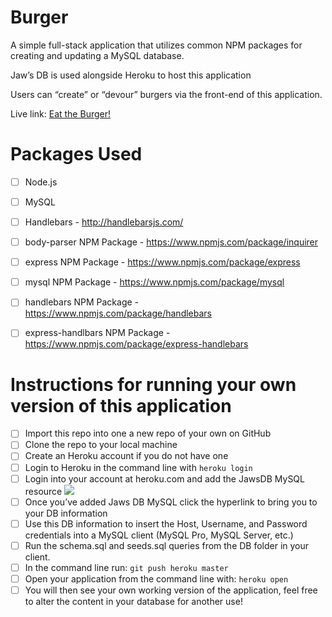 # Burger
A simple  full-stack application that utilizes common NPM packages for creating and updating a MySQL database.

Jaw’s DB is used alongside Heroku to host this application

Users can “create” or “devour” burgers via the front-end of this application.

Live link: [Eat the Burger!](https://infinite-atoll-57012.herokuapp.com/burgers)

# Packages Used
- [ ] Node.js
- [ ] MySQL
- [ ] Handlebars - http://handlebarsjs.com/
- [ ] body-parser NPM Package - https://www.npmjs.com/package/inquirer
- [ ] express NPM Package - https://www.npmjs.com/package/express
- [ ] mysql NPM Package - https://www.npmjs.com/package/mysql
- [ ] handlebars NPM Package - https://www.npmjs.com/package/handlebars
- [ ] express-handlbars NPM Package - https://www.npmjs.com/package/express-handlebars


# Instructions for running your own version of this application
- [ ] Import this repo into one a new repo of your own on GitHub
- [ ] Clone the repo to your local machine
- [ ] Create an Heroku account if you do not have one
- [ ] Login to Heroku in the command line with 
`heroku login`
- [ ] Login into your account at heroku.com and add the JawsDB MySQL resource
![](Screen%20Shot%202018-09-25%20at%202.38.39%20PM.png)
- [ ] Once you’ve added Jaws DB MySQL  click the hyperlink to bring you to your DB information
- [ ] Use this DB information to insert the Host, Username, and Password credentials into a MySQL client (MySQL Pro, MySQL Server, etc.)
- [ ] Run the schema.sql and seeds.sql queries from the DB folder in your client.
- [ ] In the command line run:
`git push heroku master`
- [ ] Open your application from the command line with:
`heroku open`
- [ ] You will then see your own working version of the application, feel free to alter the content in your database for another use!
